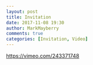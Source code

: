 ```yaml
---
layout: post
title: Invitation
date: 2017-11-08 19:30
author: MarkMayberry
comments: true
categories: [Invitation, Video]
---
```

https://vimeo.com/243371748
